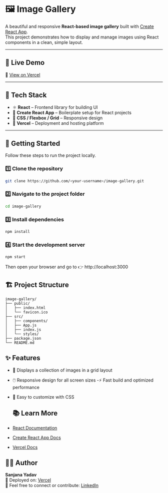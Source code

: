 # 🖼️ Image Gallery

A beautiful and responsive **React-based image gallery** built with [Create React App](https://github.com/facebook/create-react-app).  
This project demonstrates how to display and manage images using React components in a clean, simple layout.

---

## 🚀 Live Demo

🔗 [View on Vercel](https://image-gallery-sage-iota.vercel.app/)

---

## 🧰 Tech Stack

- ⚛️ **React** – Frontend library for building UI  
- 🧱 **Create React App** – Boilerplate setup for React projects  
- 💅 **CSS / Flexbox / Grid** – Responsive design  
- 🚀 **Vercel** – Deployment and hosting platform  

---

## 🧭 Getting Started

Follow these steps to run the project locally.

### 1️⃣ Clone the repository
```bash
git clone https://github.com/<your-username>/image-gallery.git
```
### 2️⃣ Navigate to the project folder
```bash
cd image-gallery
```
### 3️⃣ Install dependencies
```bash
npm install
```
### 4️⃣ Start the development server
```bash
npm start
```
Then open your browser and go to 👉 http://localhost:3000
## 🏗️ Project Structure
```
image-gallery/
├── public/
│   ├── index.html
│   └── favicon.ico
├── src/
│   ├── components/
│   ├── App.js
│   ├── index.js
│   └── styles/
├── package.json
└── README.md
```
## ✨ Features
- 📸 Displays a collection of images in a grid layout
- 🖱️ Responsive design for all screen sizes
-⚡ Fast build and optimized performance
- 🎨 Easy to customize with CSS

  ## 📚 Learn More

- [React Documentation](https://reactjs.org/)
- [Create React App Docs](https://create-react-app.dev/)
- [Vercel Docs](https://vercel.com/docs)

## 🧑‍💻 Author

**Sanjana Yadav**  
💼 Deployed on: [Vercel](https://vercel.com)  
📧 Feel free to connect or contribute: [LinkedIn](https://www.linkedin.com/in/<sanjanayadav007>/)
